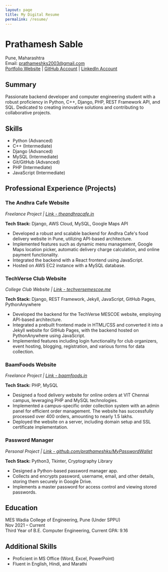 ```yaml
---
layout: page
title: My Digital Resume
permalink: /resume/
---
```



# Prathamesh Sable

Pune, Maharashtra  
Email: prathameshks2003@gmail.com  
[Portfolio Website](https://prathameshsable.me/) | [GitHub Account](https://github.com/prathameshks) | [LinkedIn Account](https://www.linkedin.com/in/prathamesh-sable/)

## Summary

Passionate backend developer and computer engineering student with a robust proficiency in Python, C++, Django, PHP, REST Framework API, and SQL. Dedicated to creating innovative solutions and contributing to collaborative projects.

## Skills

- Python (Advanced)
- C++ (Intermediate)
- Django (Advanced)
- MySQL (Intermediate)
- Git/GitHub (Advanced)
- PHP (Intermediate)
- JavaScript (Intermediate)

## Professional Experience (Projects)

### The Andhra Cafe Website
*Freelance Project | [Link - theandhracafe.in](https://theandhracafe.in/)*

**Tech Stack:** Django, AWS Cloud, MySQL, Google Maps API 

- Developed a robust and scalable backend for Andhra Cafe's food delivery website in Pune, utilizing API-based architecture.
- Implemented features such as dynamic menu management, Google Maps location picker, automatic delivery charge calculation, and online payment functionality.
- Integrated the backend with a React frontend using JavaScript.
- Hosted on AWS EC2 instance with a MySQL database.

### TechVerse Club Website
*College Club Website | [Link - techversemescoe.me](https://techversemescoe.me/)*

**Tech Stack:** Django, REST Framework, Jekyll, JavaScript, GitHub Pages, PythonAnywhere

- Developed the backend for the TechVerse MESCOE website, employing API-based architecture.
- Integrated a prebuilt frontend made in HTML/CSS and converted it into a Jekyll website for GitHub Pages, with the backend hosted on PythonAnywhere using JavaScript.
- Implemented features including login functionality for club organizers, event hosting, blogging, registration, and various forms for data collection.

### BaamFoods Website
*Freelance Project | [Link - baamfoods.in](https://baamfoods.in/)*

**Tech Stack:** PHP, MySQL

- Designed a food delivery website for online orders at VIT Chennai campus, leveraging PHP and MySQL technologies.
- Implemented a campus-specific order collection system with an admin panel for efficient order management. The website has successfully processed over 400 orders, amounting to nearly 1.5 lakhs.
- Deployed the website on a server, including domain setup and SSL certificate implementation.

### Password Manager
*Personal Project | [Link - github.com/prathameshks/MyPasswordWallet](https://github.com/prathameshks/MyPasswordWallet)*

**Tech Stack:** Python3, Tkinter, Cryptography Library

- Designed a Python-based password manager app.
- Collects and encrypts password, username, email, and other details, storing them securely in Google Drive.
- Implements a master password for access control and viewing stored passwords.

## Education

MES Wadia College of Engineering, Pune (Under SPPU)  
Nov 2021 – Current  
Third Year of B.E. Computer Engineering, Current GPA: 9.16

## Additional Skills

- Proficient in MS Office (Word, Excel, PowerPoint)
- Fluent in English, Hindi, and Marathi
